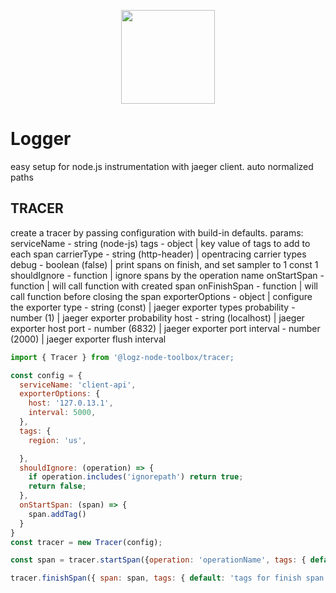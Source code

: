 <p align="center">
  <a href="http://logz.io">
    <img height="150px" src="https://logz.io/wp-content/uploads/2017/06/new-logzio-logo.png">
  </a>
</p>

# Logger
easy setup for node.js instrumentation with jaeger client. auto normalized paths


## TRACER
create a tracer by passing configuration with build-in defaults.
params:
  serviceName - string (node-js)
  tags - object | key value of tags to add to each span
  carrierType - string (http-header) | opentracing carrier types
  debug - boolean (false) | print spans on finish, and set sampler to 1 const 1
  shouldIgnore - function | ignore spans by the operation name
  onStartSpan - function | will call function with created span
  onFinishSpan - function | will call function before closing the span
  exporterOptions - object | configure the exporter
          type - string (const) | jaeger exporter types
          probability - number (1) | jaeger exporter probability
          host - string (localhost) | jaeger exporter host
          port - number (6832) | jaeger exporter port
          interval - number (2000) | jaeger exporter flush interval

```javascript
import { Tracer } from '@logz-node-toolbox/tracer;

const config = {
  serviceName: 'client-api',
  exporterOptions: {
    host: '127.0.13.1',
    interval: 5000,
  },
  tags: {
    region: 'us',

  },
  shouldIgnore: (operation) => {
    if operation.includes('ignorepath') return true;
    return false;
  },
  onStartSpan: (span) => {
    span.addTag()
  }
}
const tracer = new Tracer(config);

const span = tracer.startSpan({operation: 'operationName', tags: { default: 'tags for this span' }, carrier: req.headers });

tracer.finishSpan({ span: span, tags: { default: 'tags for finish span' }});
```


